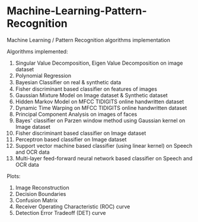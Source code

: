 # Machine-Learning-Pattern-Recognition
Machine Learning / Pattern Recognition algorithms implementation

Algorithms implemented:
1. Singular Value Decomposition, Eigen Value Decomposition on image dataset
2. Polynomial Regression
3. Bayesian Classiﬁer on real & synthetic data
4. Fisher discriminant based classifier on features of images
5. Gaussian Mixture Model on Image dataset & Synthetic dataset
6. Hidden Markov Model on MFCC TIDIGITS online handwritten dataset
7. Dynamic Time Warping on MFCC TIDIGITS online handwritten dataset
8. Principal Component Analysis on images of faces
9. Bayes' classifier on Parzen window method using Gaussian kernel on Image dataset
10. Fisher discriminant based classifier on Image dataset
11. Perceptron based classifier on Image dataset
12. Support vector machine based classifier (using linear kernel) on Speech and OCR data
13. Multi-layer feed-forward neural network based classifier on Speech and OCR data



Plots:
1. Image Reconstruction
2. Decision Boundaries
3. Confusion Matrix
4. Receiver Operating Characteristic (ROC) curve
5. Detection Error Tradeoff (DET) curve
